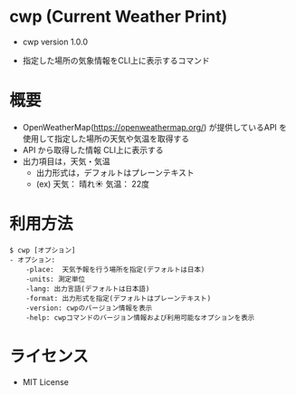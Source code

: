 # cwp (Current Weather Print)
- cwp version 1.0.0
<!-- tagline -->
- 指定した場所の気象情報をCLI上に表示するコマンド


# 概要
- OpenWeatherMap(https://openweathermap.org/) が提供しているAPI を使用して指定した場所の天気や気温を取得する
- API から取得した情報 CLI上に表示する
- 出力項目は，天気・気温
    - 出力形式は，デフォルトはプレーンテキスト
    - (ex) 天気： 晴れ☀️ 気温： 22度


# 利用方法
```
$ cwp [オプション]
- オプション:
    -place:  天気予報を行う場所を指定(デフォルトは日本)
    -units: 測定単位
    -lang: 出力言語(デフォルトは日本語)
    -format: 出力形式を指定(デフォルトはプレーンテキスト)
    -version: cwpのバージョン情報を表示
    -help: cwpコマンドのバージョン情報および利用可能なオプションを表示
```


# ライセンス
- MIT License

